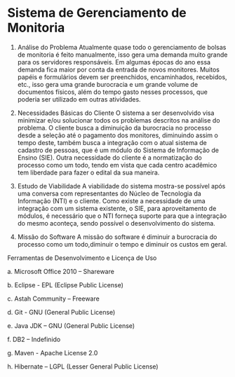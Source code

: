 Sistema de Gerenciamento de Monitoria
=========
1.  Análise do Problema
Atualmente quase todo o gerenciamento de bolsas de monitoria é feito manualmente, isso gera uma demanda muito grande para os servidores responsáveis. Em algumas épocas do ano essa demanda fica maior por conta da entrada de novos monitores. Muitos papéis e formulários devem ser preenchidos, encaminhados, recebidos, etc., isso gera uma grande burocracia e um grande volume de documentos físicos, além do tempo gasto nesses processos, que poderia ser utilizado em outras atividades.

2.  Necessidades Básicas do Cliente
O sistema a ser desenvolvido visa minimizar e/ou solucionar todos os problemas descritos na análise do problema. O cliente busca a diminuição da burocracia no processo desde a seleção até o pagamento dos monitores, diminuindo assim o tempo deste, também busca a integração com o atual sistema de cadastro de pessoas, que é um módulo do Sistema de Informação de Ensino (SIE). Outra necessidade do cliente é a normatização do processo como um todo, tendo em vista que cada centro acadêmico tem liberdade para fazer o edital da sua maneira.

3.  Estudo de Viabilidade
A viabilidade do sistema mostra-se possível após uma conversa com representantes do Núcleo de Tecnologia da Informação (NTI) e o cliente.  Como existe a necessidade de uma integração com um sistema existente, o SIE, para 
aproveitamento de  módulos, é necessário que o NTI forneça suporte para que a integração do mesmo aconteça, sendo possível o desenvolvimento do sistema.

4.  Missão do Software
A missão do software é diminuir a burocracia do processo como um todo,diminuir o tempo e diminuir os custos em geral.

Ferramentas de Desenvolvimento e Licença de Uso

a.  Microsoft Office 2010 – Shareware

b.  Eclipse -  EPL (Eclipse Public License)

c.  Astah Community – Freeware 

d.  Git -  GNU (General Public License)

e.  Java JDK – GNU (General Public License)

f.  DB2 – Indefinido

g.  Maven - Apache License 2.0

h.  Hibernate – LGPL (Lesser General Public License)
